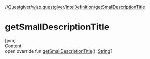 //[Questgiver](../../index.md)/[wisp.questgiver](../index.md)/[IntelDefinition](index.md)/[getSmallDescriptionTitle](get-small-description-title.md)



# getSmallDescriptionTitle  
[jvm]  
Content  
open override fun [getSmallDescriptionTitle](get-small-description-title.md)(): [String](https://kotlinlang.org/api/latest/jvm/stdlib/kotlin/-string/index.html)?  



